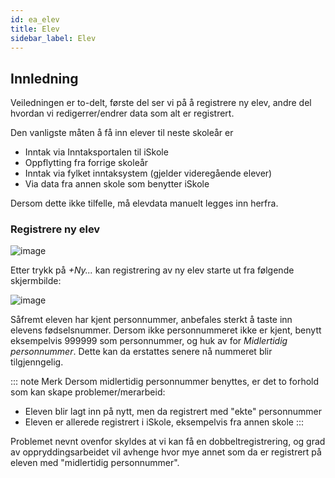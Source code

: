 ```yaml
---
id: ea_elev
title: Elev
sidebar_label: Elev
---
```

## Innledning
Veiledningen er to-delt, første del ser vi på å registrere ny elev, andre del hvordan vi redigerrer/endrer data som alt er registrert.

Den vanligste måten å få inn elever til neste skoleår er

- Inntak via Inntaksportalen til iSkole
- Oppflytting fra forrige skoleår
- Inntak via fylket inntaksystem (gjelder videregående elever)
- Via data fra annen skole som benytter iSkole

Dersom dette ikke tilfelle, må elevdata manuelt legges inn herfra.

### Registrere ny elev

![image](https://user-images.githubusercontent.com/80097133/121346113-fbc69300-c925-11eb-92ea-4cf69f1da3bb.png)

Etter trykk på _+Ny..._ kan registrering av ny elev starte ut fra følgende skjermbilde:

![image](https://user-images.githubusercontent.com/80097133/121347490-8b207600-c927-11eb-9b0b-93ef1ea91e18.png)

Såfremt eleven har kjent personnummer, anbefales sterkt å taste inn elevens fødselsnummer. Dersom ikke personnummeret ikke er kjent, benytt eksempelvis 999999 som personnummer, og huk av for _Midlertidig personnummer_. Dette kan da erstattes senere nå nummeret blir tilgjenngelig. 

::: note Merk
Dersom midlertidig personnummer benyttes, er det to forhold som kan skape problemer/merarbeid:
- Eleven blir lagt inn på nytt, men da registrert med "ekte" personnummer
- Eleven er allerede registrert i iSkole, eksempelvis fra annen skole
:::

Problemet nevnt ovenfor skyldes at vi kan få en dobbeltregistrering, og grad av oppryddingsarbeidet vil avhenge hvor mye annet som da er registrert på eleven med "midlertidig personnummer".  
